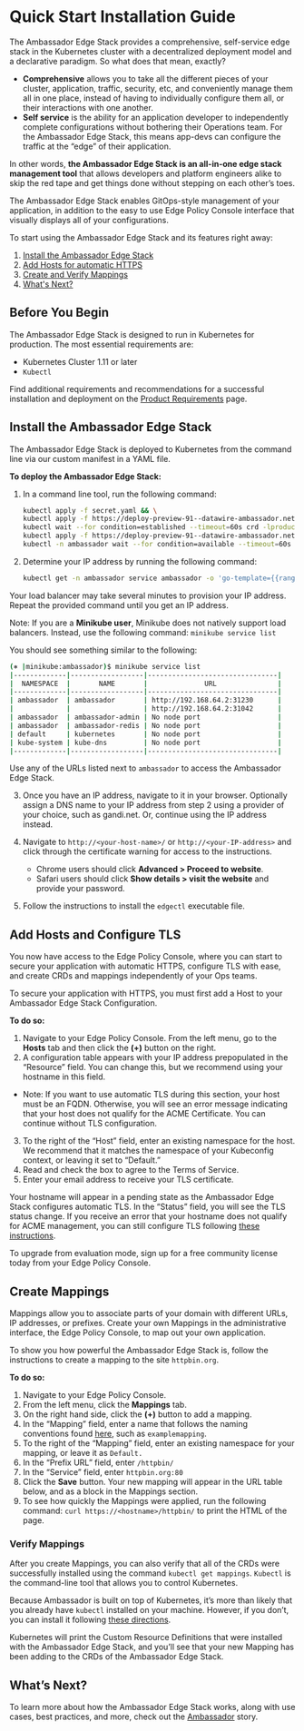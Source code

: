 # Quick Start Installation Guide

The Ambassador Edge Stack provides a comprehensive, self-service edge stack in the Kubernetes cluster with a decentralized deployment model and a declarative paradigm. So what does that mean, exactly?

* **Comprehensive** allows you to take all the different pieces of your cluster, application, traffic, security, etc, and conveniently manage them all in one place, instead of having to individually configure them all, or their interactions with one another.
* **Self service** is the ability for an application developer to independently complete configurations without bothering their Operations team. For the Ambassador Edge Stack, this means app-devs can configure the traffic at the “edge” of their application.

In other words, **the Ambassador Edge Stack is an all-in-one edge stack management tool** that allows developers and platform engineers alike to skip the red tape and get things done without stepping on each other’s toes.

The Ambassador Edge Stack enables GitOps-style management of your application, in addition to the easy to use Edge Policy Console interface that visually displays all of your configurations.

To start using the Ambassador Edge Stack and its features right away:

1. [Install the Ambassador Edge Stack](#install-the-ambassador-edge-stack)
2. [Add Hosts for automatic HTTPS](#add-hosts-and-configure-tls)
3. [Create and Verify Mappings](#create-mappings)
4. [What's Next?](#whats-next)

## Before You Begin

The Ambassador Edge Stack is designed to run in Kubernetes for production. The most essential requirements are:

* Kubernetes Cluster 1.11 or later
* `Kubectl`

Find additional requirements and recommendations for a successful installation and deployment on the [Product Requirements](../product-requirements) page.

## Install the Ambassador Edge Stack

The Ambassador Edge Stack is deployed to Kubernetes from the command line via our custom manifest in a YAML file.

**To deploy the Ambassador Edge Stack:**

1. In a command line tool, run the following command:

    ```bash
    kubectl apply -f secret.yaml && \
    kubectl apply -f https://deploy-preview-91--datawire-ambassador.netlify.com/yaml/aes-crds.yaml && \
    kubectl wait --for condition=established --timeout=60s crd -lproduct=aes && \
    kubectl apply -f https://deploy-preview-91--datawire-ambassador.netlify.com/yaml/aes.yaml && \
    kubectl -n ambassador wait --for condition=available --timeout=60s deploy -lproduct=aes
    ```

2. Determine your IP address by running the following command:

    ```bash
    kubectl get -n ambassador service ambassador -o 'go-template={{range .status.loadBalancer.ingress}}{{print .ip "\n"}}{{end}}'
    ```

Your load balancer may take several minutes to provision your IP address. Repeat the provided command until you get an IP address.

Note: If you are a **Minikube user**, Minikube does not natively support load balancers. Instead, use the following command: `minikube service list`

You should see something similar to the following:

```bash
(⎈ |minikube:ambassador)$ minikube service list
|-------------|------------------|--------------------------------|
|  NAMESPACE  |       NAME       |              URL               |
|-------------|------------------|--------------------------------|
| ambassador  | ambassador       | http://192.168.64.2:31230      |
|             |                  | http://192.168.64.2:31042      |
| ambassador  | ambassador-admin | No node port                   |
| ambassador  | ambassador-redis | No node port                   |
| default     | kubernetes       | No node port                   |
| kube-system | kube-dns         | No node port                   |
|-------------|------------------|--------------------------------|
```

Use any of the URLs listed next to `ambassador` to access the Ambassador Edge Stack.

3. Once you have an IP address, navigate to it in your browser. Optionally assign a DNS name to your IP address from step 2 using a provider of your choice, such as gandi.net. Or, continue using the IP address instead.

4. Navigate to `http://<your-host-name>/` or `http://<your-IP-address>` and click through the certificate warning for access to the instructions. 
    * Chrome users should click **Advanced > Proceed to website**. 
    * Safari users should click **Show details > visit the website** and provide your password.

5. Follow the instructions to install the `edgectl` executable file.

## Add Hosts and Configure TLS

You now have access to the Edge Policy Console, where you can start to secure your application with automatic HTTPS, configure TLS with ease, and create CRDs and mappings independently of your Ops teams.

To secure your application with HTTPS, you must first add a Host to your Ambassador Edge Stack Configuration. 

**To do so:**

1. Navigate to your Edge Policy Console. From the left menu, go to the **Hosts** tab and then click the **(+)** button on the right.
2. A configuration table appears with your IP address prepopulated in the “Resource” field. You can change this, but we recommend using your hostname in this field.

* Note: If you want to use automatic TLS during this section, your host must be an FQDN. Otherwise, you will see an error message indicating that your host does not qualify for the ACME Certificate. You can continue without TLS configuration.

3. To the right of the “Host” field, enter an existing namespace for the host. We recommend that it matches the namespace of your Kubeconfig context, or leaving it set to “Default.”
4. Read and check the box to agree to the Terms of Service.
5. Enter your email address to receive your TLS certificate.

Your hostname will appear in a pending state as the Ambassador Edge Stack configures automatic TLS. In the “Status” field, you will see the TLS status change. If you receive an error that your hostname does not qualify for ACME management, you can still configure TLS following [these instructions](../../reference/core/tls).

To upgrade from evaluation mode, sign up for a free community license today from your Edge Policy Console.

## Create Mappings

Mappings allow you to associate parts of your domain with different URLs, IP addresses, or prefixes. Create your own Mappings in the administrative interface, the Edge Policy Console, to map out your own application.

To show you how powerful the Ambassador Edge Stack is, follow the instructions to create a mapping to the site `httpbin.org`.

**To do so:**

1. Navigate to your Edge Policy Console.
2. From the left menu, click the **Mappings** tab.
3. On the right hand side, click the **(+)** button to add a mapping.
4. In the “Mapping” field, enter a name that follows the naming conventions found [here](https://kubernetes.io/docs/concepts/overview/working-with-objects/names/#names), such as `examplemapping`.
5. To the right of the “Mapping” field, enter an existing namespace for your mapping, or leave it as `Default.`
6. In the “Prefix URL” field, enter `/httpbin/`
7. In the “Service” field, enter `httpbin.org:80`
8. Click the **Save** button. Your new mapping will appear in the URL table below, and as a block in the Mappings section.
9. To see how quickly the Mappings were applied, run the following command: `curl https://<hostname>/httpbin/` to print the HTML of the page.

### Verify Mappings

After you create Mappings, you can also verify that all of the CRDs were successfully installed using the command `kubectl get mappings`. `Kubectl` is the command-line tool that allows you to control Kubernetes.

Because Ambassador is built on top of Kubernetes, it’s more than likely that you already have `kubectl` installed on your machine. However, if you don’t, you can install it following [these directions](https://kubernetes.io/docs/tasks/tools/install-kubectl/).

Kubernetes will print the Custom Resource Definitions that were installed with the Ambassador Edge Stack, and you’ll see that your new Mapping has been adding to the CRDs of the Ambassador Edge Stack.

## What’s Next?

To learn more about how the Ambassador Edge Stack works, along with use cases, best practices, and more, check out the [Ambassador](../../about/why-ambassador) story.
